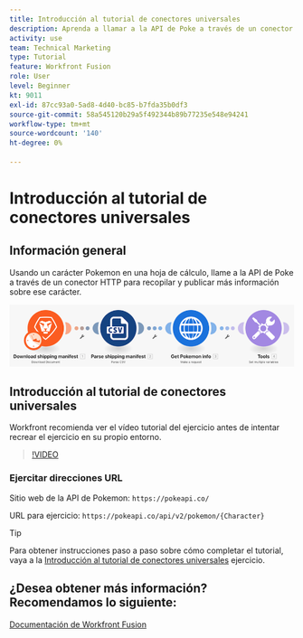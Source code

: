 ```yaml
---
title: Introducción al tutorial de conectores universales
description: Aprenda a llamar a la API de Poke a través de un conector HTTP para recopilar y publicar información sobre un carácter Pokemon, todo en [!DNL Adobe Workfront Fusion].
activity: use
team: Technical Marketing
type: Tutorial
feature: Workfront Fusion
role: User
level: Beginner
kt: 9011
exl-id: 87cc93a0-5ad8-4d40-bc85-b7fda35b0df3
source-git-commit: 58a545120b29a5f492344b89b77235e548e94241
workflow-type: tm+mt
source-wordcount: '140'
ht-degree: 0%

---
```


# Introducción al tutorial de conectores universales

## Información general

Usando un carácter Pokemon en una hoja de cálculo, llame a la API de Poke a través de un conector HTTP para recopilar y publicar más información sobre ese carácter.

![Una imagen del escenario de fusión](assets/universal-connectors-and-routing-1.png)

## Introducción al tutorial de conectores universales

Workfront recomienda ver el vídeo tutorial del ejercicio antes de intentar recrear el ejercicio en su propio entorno.

>[!VIDEO](https://video.tv.adobe.com/v/335270/?quality=12)

### Ejercitar direcciones URL

Sitio web de la API de Pokemon: `https://pokeapi.co/`

URL para ejercicio: `https://pokeapi.co/api/v2/pokemon/{Character}`

>[!TIP]
>
>Para obtener instrucciones paso a paso sobre cómo completar el tutorial, vaya a la [Introducción al tutorial de conectores universales](https://experienceleague.adobe.com/docs/workfront-learn/tutorials-workfront/fusion/exercises/introduction-to-universal-connectors.html?lang=en) ejercicio.


## ¿Desea obtener más información? Recomendamos lo siguiente:

[Documentación de Workfront Fusion](https://experienceleague.adobe.com/docs/workfront/using/adobe-workfront-fusion/workfront-fusion-2.html?lang=en)
